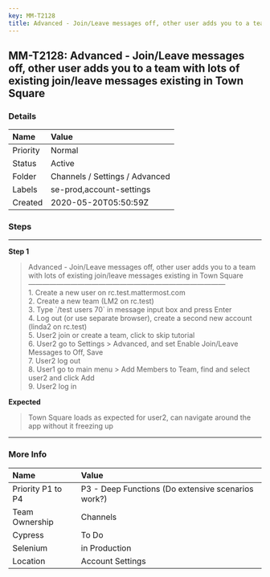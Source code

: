 ```yaml
---
key: MM-T2128
title: Advanced - Join/Leave messages off, other user adds you to a team with lots of existing join/leave messages existing in Town Square
---
```


## MM-T2128: Advanced - Join/Leave messages off, other user adds you to a team with lots of existing join/leave messages existing in Town Square

### Details

| Name     | Value                          |
| :------- | :----------------------------- |
| Priority | Normal                         |
| Status   | Active                         |
| Folder   | Channels / Settings / Advanced |
| Labels   | se-prod,account-settings       |
| Created  | 2020-05-20T05:50:59Z           |

### Steps

<hr/>

**Step 1**

> <article>Advanced - Join/Leave messages off, other user adds you to a team with lots of existing join/leave messages existing in Town Square<br />————————————————————————————<br />1. Create a new user on rc.test.mattermost.com<br />2. Create a new team (LM2 on rc.test)<br />3. Type `/test users 70` in message input box and press Enter<br />4. Log out (or use separate browser), create a second new account (linda2 on rc.test)<br />5. User2 join or create a team, click to skip tutorial<br />6. User2 go to Settings &gt; Advanced, and set Enable Join/Leave Messages to Off, Save<br />7. User2 log out<br />8. User1 go to main menu &gt; Add Members to Team, find and select user2 and click Add<br />9. User2 log in</article>

**Expected**

> <article>Town Square loads as expected for user2, can navigate around the app without it freezing up</article>

<hr/>

### More Info

| Name              | Value                                              |
| :---------------- | :------------------------------------------------- |
| Priority P1 to P4 | P3 - Deep Functions (Do extensive scenarios work?) |
| Team Ownership    | Channels                                           |
| Cypress           | To Do                                              |
| Selenium          | in Production                                      |
| Location          | Account Settings                                   |
